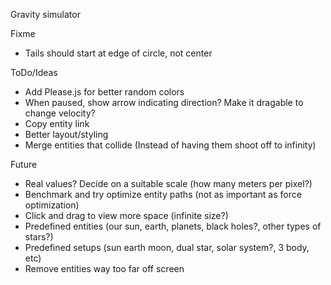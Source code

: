 Gravity simulator

Fixme
* Tails should start at edge of circle, not center

ToDo/Ideas
* Add Please.js for better random colors
* When paused, show arrow indicating direction? Make it dragable to change velocity?
* Copy entity link
* Better layout/styling
* Merge entities that collide (Instead of having them shoot off to infinity)

Future
* Real values? Decide on a suitable scale (how many meters per pixel?)
* Benchmark and try optimize entity paths (not as important as force optimization)
* Click and drag to view more space (infinite size?)
* Predefined entities (our sun, earth, planets, black holes?, other types of stars?)
* Predefined setups (sun earth moon, dual star, solar system?, 3 body, etc)
* Remove entities way too far off screen
